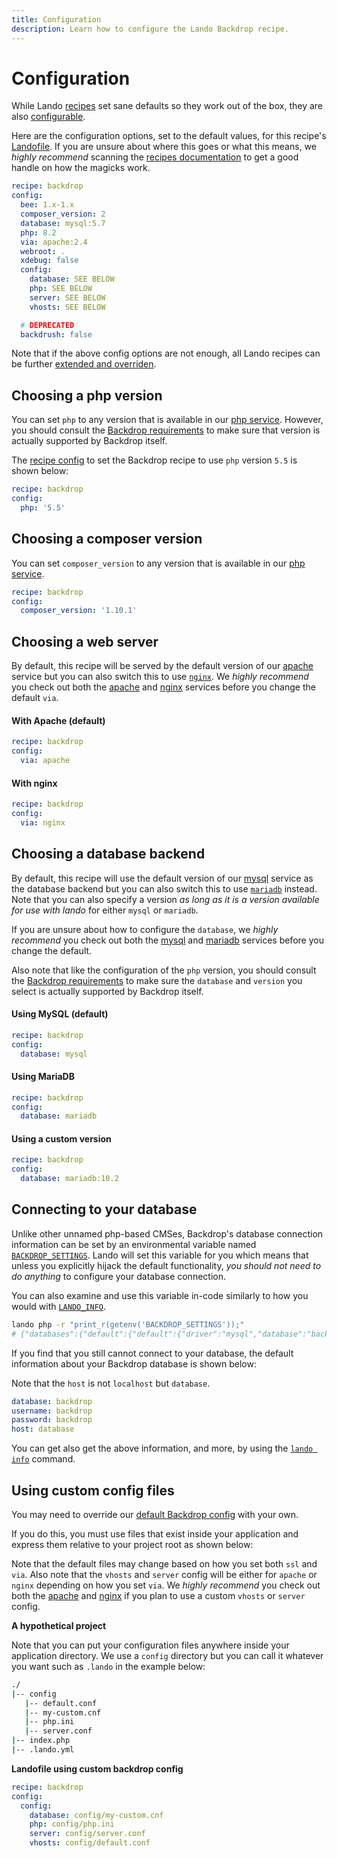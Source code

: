 ```yaml
---
title: Configuration
description: Learn how to configure the Lando Backdrop recipe.
---
```


# Configuration

While Lando [recipes](https://docs.lando.dev/core/v3/recipes.html) set sane defaults so they work out of the box, they are also [configurable](https://docs.lando.dev/core/v3/recipes.html#config).

Here are the configuration options, set to the default values, for this recipe's [Landofile](https://docs.lando.dev/core/v3). If you are unsure about where this goes or what this means, we *highly recommend* scanning the [recipes documentation](https://docs.lando.dev/core/v3/recipes.html) to get a good handle on how the magicks work.

```yaml
recipe: backdrop
config:
  bee: 1.x-1.x
  composer_version: 2
  database: mysql:5.7
  php: 8.2
  via: apache:2.4
  webroot: .
  xdebug: false
  config:
    database: SEE BELOW
    php: SEE BELOW
    server: SEE BELOW
    vhosts: SEE BELOW

  # DEPRECATED
  backdrush: false
```

Note that if the above config options are not enough, all Lando recipes can be further [extended and overriden](https://docs.lando.dev/core/v3/recipes.html#extending-and-overriding-recipes).

## Choosing a php version

You can set `php` to any version that is available in our [php service](https://docs.lando.dev/php). However, you should consult the [Backdrop requirements](https://docs.backdropcms.org/documentation/system-requirements) to make sure that version is actually supported by Backdrop itself.

The [recipe config](https://docs.lando.dev/core/v3/recipes.html#config) to set the Backdrop recipe to use `php` version `5.5` is shown below:

```yaml
recipe: backdrop
config:
  php: '5.5'
```

## Choosing a composer version

You can set `composer_version` to any version that is available in our [php service](https://docs.lando.dev/php/config.html#installing-composer).

```yaml
recipe: backdrop
config:
  composer_version: '1.10.1'
```

## Choosing a web server

By default, this recipe will be served by the default version of our [apache](https://docs.lando.dev/apache) service but you can also switch this to use [`nginx`](https://docs.lando.dev/nginx). We *highly recommend* you check out both the [apache](https://docs.lando.dev/apache) and [nginx](https://docs.lando.dev/nginx) services before you change the default `via`.

#### With Apache (default)

```yaml
recipe: backdrop
config:
  via: apache
```

#### With nginx

```yaml
recipe: backdrop
config:
  via: nginx
```

## Choosing a database backend

By default, this recipe will use the default version of our [mysql](https://docs.lando.dev/mysql) service as the database backend but you can also switch this to use [`mariadb`](https://docs.lando.dev/mariadb) instead. Note that you can also specify a version *as long as it is a version available for use with lando* for either `mysql` or `mariadb`.

If you are unsure about how to configure the `database`, we *highly recommend* you check out both the [mysql](https://docs.lando.dev/mysql) and [mariadb](https://docs.lando.dev/mariadb) services before you change the default.

Also note that like the configuration of the `php` version, you should consult the [Backdrop requirements](https://backdropcms.org/requirements) to make sure the `database` and `version` you select is actually supported by Backdrop itself.

#### Using MySQL (default)

```yaml
recipe: backdrop
config:
  database: mysql
```

#### Using MariaDB

```yaml
recipe: backdrop
config:
  database: mariadb
```

#### Using a custom version

```yaml
recipe: backdrop
config:
  database: mariadb:10.2
```

## Connecting to your database

Unlike other unnamed php-based CMSes, Backdrop's database connection information can be set by an environmental variable named [`BACKDROP_SETTINGS`](https://docs.backdropcms.org/api/backdrop/core%21includes%21bootstrap.inc/function/backdrop_settings_initialize/1). Lando will set this variable for you which means that unless you explicitly hijack the default functionality, *you should not need to do anything* to configure your database connection.

You can also examine and use this variable in-code similarly to how you would with [`LANDO_INFO`](https://docs.lando.dev/guides/lando-info.html).

```bash
lando php -r "print_r(getenv('BACKDROP_SETTINGS'));"
# {"databases":{"default":{"default":{"driver":"mysql","database":"backdrop","username":"backdrop","password":"backdrop","host":"database","port":3306}}}}
```

If you find that you still cannot connect to your database, the default information about your Backdrop database is shown below:

Note that the `host` is not `localhost` but `database`.

```yaml
database: backdrop
username: backdrop
password: backdrop
host: database
```

You can get also get the above information, and more, by using the [`lando info`](https://docs.lando.dev/cli/info.html) command.

## Using custom config files

You may need to override our [default Backdrop config](https://github.com/lando/backdrop/tree/main/builders/backdrop.js) with your own.

If you do this, you must use files that exist inside your application and express them relative to your project root as shown below:

Note that the default files may change based on how you set both `ssl` and `via`. Also note that the `vhosts` and `server` config will be either for `apache` or `nginx` depending on how you set `via`. We *highly recommend* you check out both the [apache](https://docs.lando.dev/apache/config.html) and [nginx](https://docs.lando.dev/nginx/config.html) if you plan to use a custom `vhosts` or `server` config.

**A hypothetical project**

Note that you can put your configuration files anywhere inside your application directory. We use a `config` directory but you can call it whatever you want such as `.lando` in the example below:

```bash
./
|-- config
   |-- default.conf
   |-- my-custom.cnf
   |-- php.ini
   |-- server.conf
|-- index.php
|-- .lando.yml
```

**Landofile using custom backdrop config**

```yaml
recipe: backdrop
config:
  config:
    database: config/my-custom.cnf
    php: config/php.ini
    server: config/server.conf
    vhosts: config/default.conf
```
